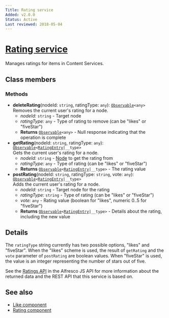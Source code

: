 ```yaml
---
Title: Rating service
Added: v2.0.0
Status: Active
Last reviewed: 2018-05-04
---
```


# [Rating service](../../../lib/content-services/src/lib/social/services/rating.service.ts "Defined in rating.service.ts")

Manages ratings for items in Content Services.

## Class members

### Methods

-   **deleteRating**(nodeId: `string`, ratingType: `any`): [`Observable`](http://reactivex.io/documentation/observable.html)`<any>`<br/>
    Removes the current user's rating for a node.
    -   _nodeId:_ `string`  - Target node
    -   _ratingType:_ `any`  - Type of rating to remove (can be "likes" or "fiveStar")
    -   **Returns** [`Observable`](http://reactivex.io/documentation/observable.html)`<any>` - Null response indicating that the operation is complete
-   **getRating**(nodeId: `string`, ratingType: `any`): [`Observable`](http://reactivex.io/documentation/observable.html)`<`[`RatingEntry`](https://github.com/Alfresco/alfresco-js-api/blob/development/src/api/content-rest-api/docs/RatingEntry.md)`|__type>`<br/>
    Gets the current user's rating for a node.
    -   _nodeId:_ `string`  - [Node](https://github.com/Alfresco/alfresco-js-api/blob/development/src/api/content-rest-api/docs/Node.md) to get the rating from
    -   _ratingType:_ `any`  - Type of rating (can be "likes" or "fiveStar")
    -   **Returns** [`Observable`](http://reactivex.io/documentation/observable.html)`<`[`RatingEntry`](https://github.com/Alfresco/alfresco-js-api/blob/development/src/api/content-rest-api/docs/RatingEntry.md)`|__type>` - The rating value
-   **postRating**(nodeId: `string`, ratingType: `string`, vote: `any`): [`Observable`](http://reactivex.io/documentation/observable.html)`<`[`RatingEntry`](https://github.com/Alfresco/alfresco-js-api/blob/development/src/api/content-rest-api/docs/RatingEntry.md)`|__type>`<br/>
    Adds the current user's rating for a node.
    -   _nodeId:_ `string`  - Target node for the rating
    -   _ratingType:_ `string`  - Type of rating (can be "likes" or "fiveStar")
    -   _vote:_ `any`  - Rating value (boolean for "likes", numeric 0..5 for "fiveStar")
    -   **Returns** [`Observable`](http://reactivex.io/documentation/observable.html)`<`[`RatingEntry`](https://github.com/Alfresco/alfresco-js-api/blob/development/src/api/content-rest-api/docs/RatingEntry.md)`|__type>` - Details about the rating, including the new value

## Details

The `ratingType` string currently has two possible options, "likes"
and "fiveStar". When the "likes" scheme is used, the result of
`getRating` and the `vote` parameter of `postRating` are boolean
values. When "fiveStar" is used, the value is an integer representing
the number of stars out of five.

See the [Ratings API](https://github.com/Alfresco/alfresco-js-api/blob/master/src/alfresco-core-rest-api/docs/RatingsApi.md)
in the Alfresco JS API for more information about the returned data and the
REST API that this service is based on.

## See also

-   [Like component](../components/like.component.md)
-   [Rating component](../components/rating.component.md)
